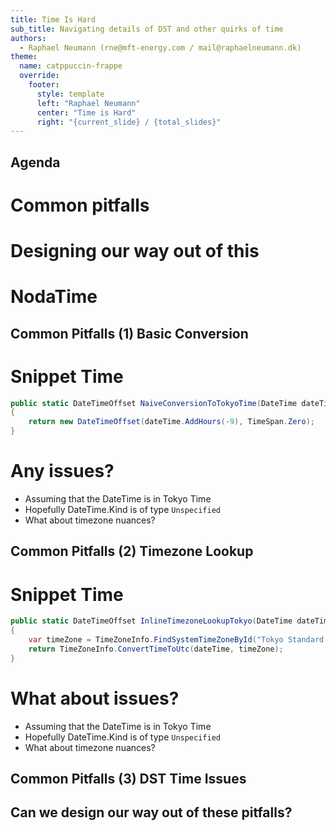 ```yaml
---
title: Time Is Hard 
sub_title: Navigating details of DST and other quirks of time
authors:
  - Raphael Neumann (rne@mft-energy.com / mail@raphaelneumann.dk)
theme:
  name: catppuccin-frappe
  override:
    footer:
      style: template
      left: "Raphael Neumann"
      center: "Time is Hard"
      right: "{current_slide} / {total_slides}"
---
```

Agenda
---


# Common pitfalls
# Designing our way out of this
# NodaTime


<!-- end_slide -->

Common Pitfalls (1) Basic Conversion
---

# Snippet Time

<!-- pause -->

```csharp
public static DateTimeOffset NaiveConversionToTokyoTime(DateTime dateTime)
{
    return new DateTimeOffset(dateTime.AddHours(-9), TimeSpan.Zero);
}
```

<!-- pause -->

# Any issues?

<!-- pause -->

<!-- incremental_lists: true -->

- Assuming that the DateTime is in Tokyo Time
- Hopefully DateTime.Kind is of type `Unspecified`
- What about timezone nuances?

<!-- incremental_lists: false -->

<!-- end_slide -->
Common Pitfalls (2) Timezone Lookup
---

# Snippet Time

```csharp
public static DateTimeOffset InlineTimezoneLookupTokyo(DateTime dateTime)
{
    var timeZone = TimeZoneInfo.FindSystemTimeZoneById("Tokyo Standard Time");
    return TimeZoneInfo.ConvertTimeToUtc(dateTime, timeZone);
}
```

<!-- pause -->
# What about issues?
<!-- pause -->

<!-- incremental_lists: true -->

- Assuming that the DateTime is in Tokyo Time
- Hopefully DateTime.Kind is of type `Unspecified`
- What about timezone nuances?

<!-- incremental_lists: false -->

<!-- end_slide -->
Common Pitfalls (3) DST Time Issues
---


<!-- end_slide -->
Can we design our way out of these pitfalls?
---

